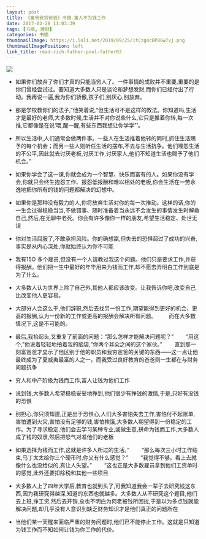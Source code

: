 ```yaml
---
layout: post
title: 《富爸爸穷爸爸》书摘-富人不为钱工作
date: 2017-02-28 11:03:39
tags: [书摘, 理财]
categories: 书摘
thumbnailImage: https://i.loli.net/2019/09/25/1tCzg4cBP8Gw7vj.png
thumbnailImagePosition: left
link_title: read-rich-father-pool-father03
---
```

<!-- toc -->
<!-- more -->
![](https://i.loli.net/2019/09/25/1tCzg4cBP8Gw7vj.png)

- 如果你们放弃了你们才真的只能当穷人了。一件事情的成败并不重要,重要的是你们曾经尝试过。要知道大多数人只是谈论和梦想发财,而你们已经付出了行动。我再说一遍,我为你们骄傲,孩子们,别灰心,别放弃。

- 那是学校教你们的法子,”他笑着说,“但生活可不是这样的教法。你知道吗,生活才是最好的老师,大多数时候,生活并不对你说些什么,它只是推着你转,每一次推,它都像是在说‘喂,醒一醒,有些东西我想让你学学”’。


- 所以生活中,人们通常会做两件事。一些人在生活推着他转的同时,抓住生活赐予的每个机会；而另一些人则听任生活的摆布,不去与生活抗争。他们埋怨生活的不公平,因此就去讨厌老板,讨厌工作,讨厌家人,他们不知道生活也赐予了他们机会。”

- 如果你学会了这一课,你就会成为一个智慧、快乐而富有的人。如果你没有学会,你就只会终生抱怨工作、报怨低报酬和难以相处的老板,你会生活在一劳永逸地把你所有的钱的问题都解决的幻想中。

- 如果你是那种没有毅力的人,你将放弃生活对你的每一次推动。这样的话,你的一生会过得稳稳当当,不做错事、随时准备着当永远不会发生的事情发生时解救自己,然后,在无聊中老死。你会有许多像你一样的朋友,希望生活稳定、处世无误

- 你对生活屈服了,不敢承担风险。你的确想赢,但失去的恐惧超过了成功的兴奋,事实是从内心深处,你就始终认为你不可能

- 我有15O 多个雇员,但没有一个人请教过我这个问题。他们只是要求工作,并获得报酬。他们把一生中最好的年华用来为钱而工作,却不愿去弄明白工作到底是为了什么。

- 大多数人认为世界上除了自己外,其他人都应该改变。让我告诉你吧,改变自己比改变他人更容易。

- 大部分人会这么干,他们辞职,然后去找另一份工作,期望能得到更好的机会、更高的报酬,认为一份新的工作或更高的报酬会解决所有问题。
　　而在大多数情况下,这是不可能的。

- 最后,我抬起头,又重复了前面的问题：“那么怎样才能解决问题呢？”
　　“用这个,”他说着轻轻地拍着我的脑袋,“你两个耳朵之间的这个家伙。”
　　直到那一刻富爸爸才显示了他区别于他的职员和我穷爸爸的关键的东西——这一点让他最终成为了夏威夷最富的人之一。而我受过良好教育的爸爸则一生都在与财务问题抗争

- 穷人和中产阶级为钱而工作,富人让钱为他们工作

- 说到钱,大多数人希望稳稳妥妥地挣到,他们很少有挣钱的激情,于是,只好有没钱的恐惧

- 别担心,你只须知道,正是出于恐惧心,人们大多害怕失去工作,害怕付不起账单,害怕遭到火灾,害怕没有足够的钱,害怕挨饿,大多数人期望得到一份稳定的工作。为了寻求稳定,他们会去学习某种专业,或做生意,拼命为钱而工作,大多数人成了钱的奴隶,然后把怒气对准他们的老板

- 如果选择为钱而工作,这就是许多人所过的生活。”
　　“那么每次三小时工作结束,马丁太太给你三个硬币时,你又有什么感觉？”
　　“我觉得不够。看上去就像什么也没给似的,真让人失望。”
　　“这也正是大多数雇员拿到他们工资单时的感觉,此外还要扣除税和其他一些项目

- 大多数人上了四年大学后,教育也就到头了,可我知道我会一辈子去研究钱这东西,因为我研究得越深,知道的东西也就越多。大多数人从不研究这个题目,他们去上班,挣工资,然后去开销,总也不明白为何老被钱所困扰,于是以为多点钱就能解决问题,却几乎没有人意识到缺乏财务知识才是他们真正的问题所在


- 当他们某一天醒来面临严重的财务问题时,他们已不能停止工作。这就是只知道为钱工作而不知如何让钱为你工作的代价。